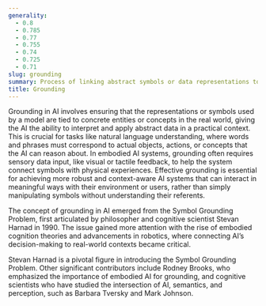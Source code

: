 ```yaml
---
generality:
  - 0.8
  - 0.785
  - 0.77
  - 0.755
  - 0.74
  - 0.725
  - 0.71
slug: grounding
summary: Process of linking abstract symbols or data representations to real-world meanings or experiences, enabling the system to understand and act based on those symbols in a meaningful way.
title: Grounding
---
```


Grounding in AI involves ensuring that the representations or symbols used by a model are tied to concrete entities or concepts in the real world, giving the AI the ability to interpret and apply abstract data in a practical context. This is crucial for tasks like natural language understanding, where words and phrases must correspond to actual objects, actions, or concepts that the AI can reason about. In embodied AI systems, grounding often requires sensory data input, like visual or tactile feedback, to help the system connect symbols with physical experiences. Effective grounding is essential for achieving more robust and context-aware AI systems that can interact in meaningful ways with their environment or users, rather than simply manipulating symbols without understanding their referents.

The concept of grounding in AI emerged from the Symbol Grounding Problem, first articulated by philosopher and cognitive scientist Stevan Harnad in 1990. The issue gained more attention with the rise of embodied cognition theories and advancements in robotics, where connecting AI’s decision-making to real-world contexts became critical.

Stevan Harnad is a pivotal figure in introducing the Symbol Grounding Problem. Other significant contributors include Rodney Brooks, who emphasized the importance of embodied AI for grounding, and cognitive scientists who have studied the intersection of AI, semantics, and perception, such as Barbara Tversky and Mark Johnson.
